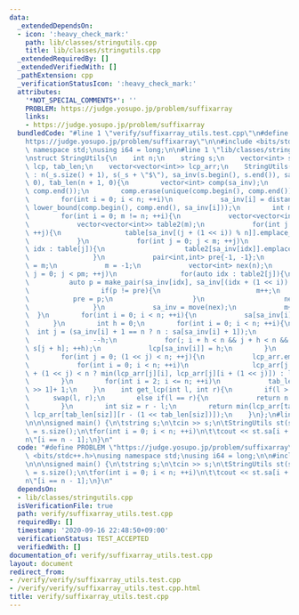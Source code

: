 ```yaml
---
data:
  _extendedDependsOn:
  - icon: ':heavy_check_mark:'
    path: lib/classes/stringutils.cpp
    title: lib/classes/stringutils.cpp
  _extendedRequiredBy: []
  _extendedVerifiedWith: []
  _pathExtension: cpp
  _verificationStatusIcon: ':heavy_check_mark:'
  attributes:
    '*NOT_SPECIAL_COMMENTS*': ''
    PROBLEM: https://judge.yosupo.jp/problem/suffixarray
    links:
    - https://judge.yosupo.jp/problem/suffixarray
  bundledCode: "#line 1 \"verify/suffixarray_utils.test.cpp\"\n#define PROBLEM \"\
    https://judge.yosupo.jp/problem/suffixarray\"\n\n#include <bits/stdc++.h>\nusing\
    \ namespace std;\nusing i64 = long;\n\n#line 1 \"lib/classes/stringutils.cpp\"\
    \nstruct StringUtils{\n    int n;\n    string s;\n    vector<int> sa, sa_inv,\
    \ lcp, tab_len;\n    vector<vector<int>> lcp_arr;\n    StringUtils(string _s)\
    \ : n(_s.size() + 1), s(_s + \"$\"), sa_inv(s.begin(), s.end()), sa(n), lcp(n,\
    \ 0), tab_len(n + 1, 0){\n        vector<int> comp(sa_inv);\n        sort(comp.begin(),\
    \ comp.end());\n        comp.erase(unique(comp.begin(), comp.end()), comp.end());\n\
    \        for(int i = 0; i < n; ++i)\n            sa_inv[i] = distance(comp.begin(),\
    \ lower_bound(comp.begin(), comp.end(), sa_inv[i]));\n        int m = comp.size();\n\
    \        for(int i = 0; m != n; ++i){\n            vector<vector<int>> table(m);\n\
    \            vector<vector<int>> table2(m);\n            for(int j = 0; j < n;\
    \ ++j){\n                table[sa_inv[(j + (1 << i)) % n]].emplace_back(j);\n\
    \            }\n            for(int j = 0; j < m; ++j)\n                for(auto\
    \ idx : table[j]){\n                    table2[sa_inv[idx]].emplace_back(idx);\n\
    \                }\n            pair<int,int> pre{-1, -1};\n            int pm\
    \ = m;\n            m = -1;\n            vector<int> nex(n);\n            for(int\
    \ j = 0; j < pm; ++j)\n                for(auto idx : table2[j]){\n          \
    \          auto p = make_pair(sa_inv[idx], sa_inv[(idx + (1 << i)) % n]);\n  \
    \                  if(p != pre){\n                        m++;\n             \
    \           pre = p;\n                    }\n                    nex[idx] = m;\n\
    \                }\n            sa_inv = move(nex);\n            m++;\n      \
    \  }\n        for(int i = 0; i < n; ++i){\n            sa[sa_inv[i]] = i;\n  \
    \      }\n        int h = 0;\n        for(int i = 0; i < n; ++i){\n          \
    \  int j = (sa_inv[i] + 1 == n ? n : sa[sa_inv[i] + 1]);\n            if(h)\n\
    \                --h;\n            for(; i + h < n && j + h < n && s[i + h] ==\
    \ s[j + h]; ++h);\n            lcp[sa_inv[i]] = h;\n        }\n        lcp_arr.emplace_back(lcp);\n\
    \        for(int j = 0; (1 << j) < n; ++j){\n            lcp_arr.emplace_back(n);\n\
    \            for(int i = 0; i < n; ++i)\n                lcp_arr[j + 1][i] = (i\
    \ + (1 << j) < n ? min(lcp_arr[j][i], lcp_arr[j][i + (1 << j)]) : lcp_arr[j][i]);\n\
    \        }\n        for(int i = 2; i <= n; ++i)\n            tab_len[i] = tab_len[i\
    \ >> 1]+ 1;\n    }\n    int get_lcp(int l, int r){\n        if(l > r)\n      \
    \      swap(l, r);\n        else if(l == r){\n            return n - sa[l] - 1;\n\
    \        }\n        int siz = r - l;\n        return min(lcp_arr[tab_len[siz]][l],\
    \ lcp_arr[tab_len[siz]][r - (1 << tab_len[siz])]);\n    }\n};\n#line 8 \"verify/suffixarray_utils.test.cpp\"\
    \n\n\nsigned main() {\n\tstring s;\n\tcin >> s;\n\tStringUtils st(s);\n\tint n\
    \ = s.size();\n\tfor(int i = 0; i < n; ++i)\n\t\tcout << st.sa[i + 1] << \" \\\
    n\"[i == n - 1];\n}\n"
  code: "#define PROBLEM \"https://judge.yosupo.jp/problem/suffixarray\"\n\n#include\
    \ <bits/stdc++.h>\nusing namespace std;\nusing i64 = long;\n\n#include \"../lib/classes/stringutils.cpp\"\
    \n\n\nsigned main() {\n\tstring s;\n\tcin >> s;\n\tStringUtils st(s);\n\tint n\
    \ = s.size();\n\tfor(int i = 0; i < n; ++i)\n\t\tcout << st.sa[i + 1] << \" \\\
    n\"[i == n - 1];\n}\n"
  dependsOn:
  - lib/classes/stringutils.cpp
  isVerificationFile: true
  path: verify/suffixarray_utils.test.cpp
  requiredBy: []
  timestamp: '2020-09-16 22:48:50+09:00'
  verificationStatus: TEST_ACCEPTED
  verifiedWith: []
documentation_of: verify/suffixarray_utils.test.cpp
layout: document
redirect_from:
- /verify/verify/suffixarray_utils.test.cpp
- /verify/verify/suffixarray_utils.test.cpp.html
title: verify/suffixarray_utils.test.cpp
---
```

